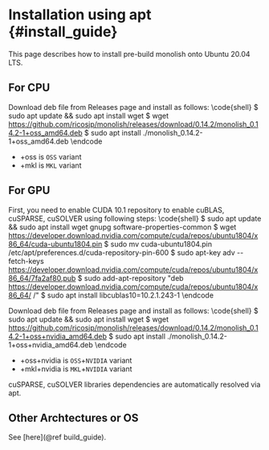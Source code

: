 # Installation using apt {#install_guide}

This page describes how to install pre-build monolish onto Ubuntu 20.04 LTS.

## For CPU

Download deb file from Releases page and install as follows:
\code{shell}
$ sudo apt update && sudo apt install wget
$ wget https://github.com/ricosjp/monolish/releases/download/0.14.2/monolish_0.14.2-1+oss_amd64.deb
$ sudo apt install ./monolish_0.14.2-1+oss_amd64.deb
\endcode

- +oss is `OSS` variant
- +mkl is `MKL` variant

## For GPU
First, you need to enable CUDA 10.1 repository to enable cuBLAS, cuSPARSE, cuSOLVER using following steps:
\code{shell}
$ sudo apt update && sudo apt install wget gnupg software-properties-common
$ wget https://developer.download.nvidia.com/compute/cuda/repos/ubuntu1804/x86_64/cuda-ubuntu1804.pin
$ sudo mv cuda-ubuntu1804.pin /etc/apt/preferences.d/cuda-repository-pin-600
$ sudo apt-key adv --fetch-keys https://developer.download.nvidia.com/compute/cuda/repos/ubuntu1804/x86_64/7fa2af80.pub
$ sudo add-apt-repository "deb https://developer.download.nvidia.com/compute/cuda/repos/ubuntu1804/x86_64/ /"
$ sudo apt install libcublas10=10.2.1.243-1
\endcode

Download deb file from Releases page and install as follows:
\code{shell}
$ sudo apt update && sudo apt install wget
$ wget https://github.com/ricosjp/monolish/releases/download/0.14.2/monolish_0.14.2-1+oss+nvidia_amd64.deb
$ sudo apt install ./monolish_0.14.2-1+oss+nvidia_amd64.deb
\endcode

- +oss+nvidia is `OSS`+`NVIDIA` variant
- +mkl+nvidia is `MKL`+`NVIDIA` variant

cuSPARSE, cuSOLVER libraries dependencies are automatically resolved via apt.

## Other Archtectures or OS
See [here](@ref build_guide).
